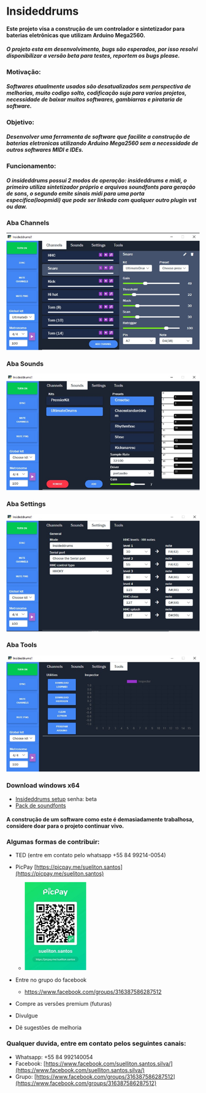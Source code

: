 # Insideddrums

#### Este projeto visa a construção de um controlador e sintetizador para baterias eletrônicas que utilizam Arduino Mega2560.

##### O projeto esta em desenvolvimento, bugs são esperados, por isso resolvi disponibilizar a versão beta para testes, reportem os bugs please. 

### Motivação:
##### Softwares atualmente usados são desatualizados sem perspectiva de melhorias, muito codigo solto, codificação suja para varios projetos, necessidade de baixar muitos softwares, gambiarras e pirataria de software.

### Objetivo:
##### Desenvolver uma ferramenta de software que facilite a construção de baterias eletronicas utilizando Arduíno Mega2560 sem a necessidade de outros softwares MIDI e IDEs.

### Funcionamento: 
##### O insideddrums possui 2 modos de operação: insideddrums e midi, o primeiro utiliza sintetizador próprio e arquivos soundfonts para geração de sons, o segundo emite sinais midi para uma porta específica(loopmidi) que pode ser linkada com qualquer outro plugin vst ou daw. 

### Aba Channels
![Aba channels](/insideddrums.jpg) 

### Aba Sounds
![Aba sounds](/insideddrums2.jpg)

### Aba Settings
![Aba settings](/insideddrums3.jpg)

### Aba Tools
![Aba tools](/insideddrums4.jpg)

### Download windows x64
* [Insideddrums setup](https://mega.nz/file/ehsj0bDT#TVuyvel4xUiqBQUkMILtxezBI5p8htbkS91-NGH_HaU) senha: beta
* [Pack de soundfonts](https://mega.nz/file/z0lzkShD#gKETX4ZgRHLex9FoIcc2ny3CEM4QFbsZxC9FVNeWBR4)


#### A construção de um software como este é demasiadamente trabalhosa, considere doar para o projeto continuar vivo.

### Algumas formas de contribuir: 
* TED (entre em contato pelo whatsapp +55 84 99214-0054)
* PicPay [https://picpay.me/sueliton.santos](https://picpay.me/sueliton.santos)  
    * ![PicPay](/picpay.jpg)
  
* Entre no grupo do facebook
   * https://www.facebook.com/groups/316387586287512
* Compre as versões premium (futuras) 
* Divulgue
* Dê sugestões de melhoria

### Qualquer duvida, entre em contato pelos seguintes canais:
* Whatsapp: +55 84 992140054
* Facebook: [https://www.facebook.com/suelliton.santos.silva/](https://www.facebook.com/suelliton.santos.silva/)
* Grupo: [https://www.facebook.com/groups/316387586287512](https://www.facebook.com/groups/316387586287512)


